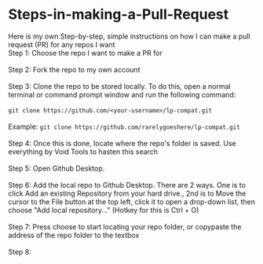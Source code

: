 # Steps-in-making-a-Pull-Request<br>
Here is my own Step-by-step, simple instructions on how I can make a pull request (PR) for any repos I want<br>
Step 1: Choose the repo I want to make a PR for<br><br>
Step 2: Fork the repo to my own account<br><br>
Step 3: Clone the repo to be stored locally. To do this, open a normal terminal or command prompt window and run the following command:<br><br>
```git clone https://github.com/<your-username>/lp-compat.git```<br><br>
Example: ```git clone https://github.com/rarelygoeshere/lp-compat.git```<br><br>
Step 4: Once this is done, locate where the repo's folder is saved. Use everything by Void Tools to hasten this search<br><br>
Step 5: Open Github Desktop.<br><br>
Step 6: Add the local repo to Github Desktop. There are 2 ways. One is to click Add an existing Repository from your hard drive., 2nd is to Move the cursor to the File button at the top left, click it to open a drop-down list, then choose "Add local repository..." (Hotkey for this is Ctrl + O)<br><br>
Step 7: Press choose to start locating your repo folder, or copypaste the address of the repo folder to the textbox<br><br>
Step 8: 
